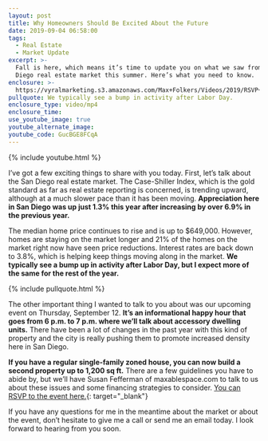 ```yaml
---
layout: post
title: Why Homeowners Should Be Excited About the Future
date: 2019-09-04 06:58:00
tags:
  - Real Estate
  - Market Update
excerpt: >-
  Fall is here, which means it’s time to update you on what we saw from the San
  Diego real estate market this summer. Here’s what you need to know.
enclosure: >-
  https://vyralmarketing.s3.amazonaws.com/Max+Folkers/Videos/2019/RSVP+For+Our+Event+-+San+Diego+Real+Estate+Agent.mp4
pullquote: We typically see a bump in activity after Labor Day.
enclosure_type: video/mp4
enclosure_time:
use_youtube_image: true
youtube_alternate_image:
youtube_code: GucBGE8FCqA
---
```


{% include youtube.html %}

I’ve got a few exciting things to share with you today. First, let’s talk about the San Diego real estate market. The Case-Shiller Index, which is the gold standard as far as real estate reporting is concerned, is trending upward, although at a much slower pace than it has been moving. **Appreciation here in San Diego was up just 1.3% this year after increasing by over 6.9% in the previous year.**

The median home price continues to rise and is up to $649,000. However, homes are staying on the market longer and 21% of the homes on the market right now have seen price reductions. Interest rates are back down to 3.8%, which is helping keep things moving along in the market. **We typically see a bump up in activity after Labor Day, but I expect more of the same for the rest of the year.&nbsp;**

{% include pullquote.html %}

The other important thing I wanted to talk to you about was our upcoming event on Thursday, September 12. **It’s an informational happy hour that goes from 6 p.m. to 7 p.m. where we’ll talk about accessory dwelling units.** There have been a lot of changes in the past year with this kind of property and the city is really pushing them to promote increased density here in San Diego.&nbsp;

**If you have a regular single-family zoned house, you can now build a second property up to 1,200 sq ft.** There are a few guidelines you have to abide by, but we’ll have Susan Fefferman of maxablespace.com to talk to us about these issues and some financing strategies to consider. [You can RSVP to the event here.](https://www.eventbrite.com/e/informational-adu-happy-hour-tickets-67052673351){: target="_blank"}

If you have any questions for me in the meantime about the market or about the event, don’t hesitate to give me a call or send me an email today. I look forward to hearing from you soon.<br>&nbsp;

&nbsp;